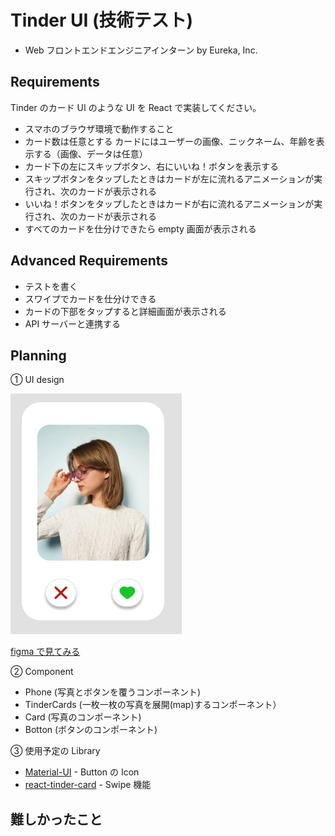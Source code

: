# Tinder UI (技術テスト)

- Web フロントエンドエンジニアインターン by Eureka, Inc.

## Requirements

Tinder のカード UI のような UI を React で実装してください。

- スマホのブラウザ環境で動作すること
- カード数は任意とする
  カードにはユーザーの画像、ニックネーム、年齢を表示する（画像、データは任意）
- カード下の左にスキップボタン、右にいいね！ボタンを表示する
- スキップボタンをタップしたときはカードが左に流れるアニメーションが実行され、次のカードが表示される
- いいね！ボタンをタップしたときはカードが右に流れるアニメーションが実行され、次のカードが表示される
- すべてのカードを仕分けできたら empty 画面が表示される

## Advanced Requirements

- テストを書く
- スワイプでカードを仕分けできる
- カードの下部をタップすると詳細画面が表示される
- API サーバーと連携する

## Planning

① UI design

![Tinder-UI-Picture](./img/tinder-ui.png)

[figma で見てみる](https://www.figma.com/file/CviNRhuLA4WSgGwaXELWEZ/Untitled?node-id=0%3A1)

② Component

- Phone (写真とボタンを覆うコンポーネント)
- TinderCards (一枚一枚の写真を展開(map)するコンポーネント）
- Card (写真のコンポーネント)
- Botton (ボタンのコンポーネント)

③ 使用予定の Library

- [Material-UI](https://material-ui.com/) - Button の Icon
- [react-tinder-card](https://www.npmjs.com/package/react-tinder-card) - Swipe 機能

## 難しかったこと
